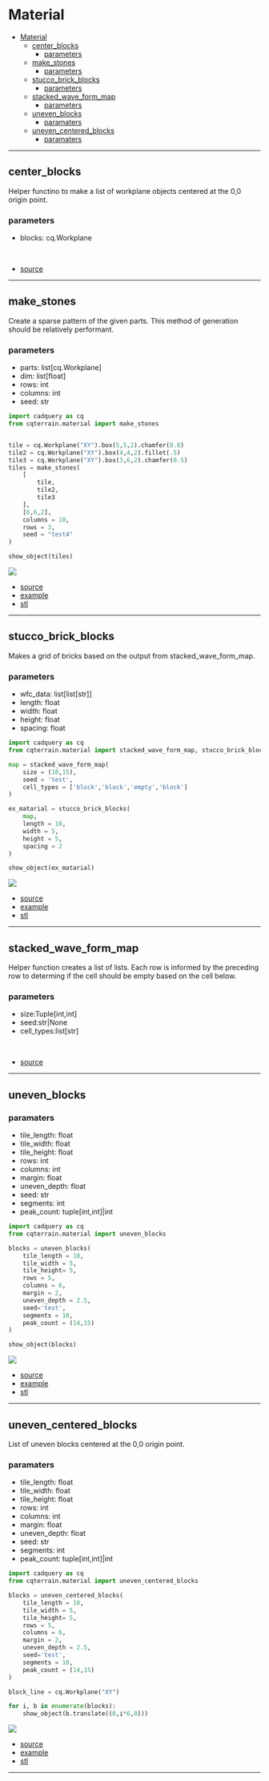 # Material

- [Material](#material)
  - [center\_blocks](#center_blocks)
    - [parameters](#parameters)
  - [make\_stones](#make_stones)
    - [parameters](#parameters-1)
  - [stucco\_brick\_blocks](#stucco_brick_blocks)
    - [parameters](#parameters-2)
  - [stacked\_wave\_form\_map](#stacked_wave_form_map)
    - [parameters](#parameters-3)
  - [uneven\_blocks](#uneven_blocks)
    - [paramaters](#paramaters)
  - [uneven\_centered\_blocks](#uneven_centered_blocks)
    - [paramaters](#paramaters-1)


---

## center_blocks
Helper functino to make a list of workplane objects centered at the 0,0 origin point.

### parameters
* blocks: cq.Workplane

<br />

* [source](../src/cqterrain/material/center_blocks.py)

---

## make_stones

Create a sparse pattern of the given parts. 
This method of generation should be relatively performant.

### parameters
* parts: list[cq.Workplane]
* dim: list[float]
* rows: int
* columns: int
* seed: str

``` python
import cadquery as cq
from cqterrain.material import make_stones


tile = cq.Workplane("XY").box(5,5,2).chamfer(0.8)
tile2 = cq.Workplane("XY").box(4,4,2).fillet(.5)
tile3 = cq.Workplane("XY").box(3,6,2).chamfer(0.5)
tiles = make_stones(
    [
        tile, 
        tile2, 
        tile3
    ], 
    [6,6,2], 
    columns = 10, 
    rows = 3,
    seed = "test4"
)

show_object(tiles)
```

![](image/stone/01.png)

* [source](../src/cqterrain/material/make_stones.py)
* [example](../example/material/stones.py)
* [stl](../stl/material_stones.stl)

---

## stucco_brick_blocks
Makes a grid of bricks based on the output from stacked_wave_form_map.

### parameters
* wfc_data: list[list[str]] 
* length: float
* width: float 
* height: float
* spacing: float

``` python
import cadquery as cq
from cqterrain.material import stacked_wave_form_map, stucco_brick_blocks

map = stacked_wave_form_map(
    size = (10,15),
    seed = 'test',
    cell_types = ['block','block','empty','block']
)

ex_matarial = stucco_brick_blocks(
    map,
    length = 10, 
    width = 5, 
    height = 5,
    spacing = 2
)

show_object(ex_matarial)
```

![](image/material/04.png)

* [source](../src/cqterrain/material/stucco_brick_blocks.py)
* [example](../example/material/stucco_brick_blocks.py)
* [stl](../stl/material_stucco_brick_blocks.stl)

---

## stacked_wave_form_map
Helper function creates a list of lists. Each row is informed by the preceding row to determing if the cell should be empty based on the cell below.

### parameters
* size:Tuple[int,int]
* seed:str|None
* cell_types:list[str]

<br />

* [source](../src/cqterrain/material/stacked_wave_form_map.py)

---

## uneven_blocks

### paramaters
* tile_length: float 
* tile_width: float 
* tile_height: float 
* rows: int 
* columns: int 
* margin: float
* uneven_depth: float
* seed: str
* segments: int
* peak_count: tuple[int,int]|int

``` python
import cadquery as cq
from cqterrain.material import uneven_blocks

blocks = uneven_blocks(
    tile_length = 10, 
    tile_width = 5, 
    tile_height= 5, 
    rows = 5, 
    columns = 6, 
    margin = 2,
    uneven_depth = 2.5,
    seed='test',
    segments = 10,
    peak_count = (14,15)
)

show_object(blocks)
```

![](image/material/02.png)


* [source](../src/cqterrain/material/uneven_blocks.py)
* [example](../example/material/uneven_blocks.py)
* [stl](../stl/material_uneven_blocks.stl)

----

## uneven_centered_blocks

List of uneven blocks centered at the 0,0 origin point.

### paramaters
* tile_length: float 
* tile_width: float 
* tile_height: float 
* rows: int 
* columns: int 
* margin: float
* uneven_depth: float
* seed: str
* segments: int
* peak_count: tuple[int,int]|int

``` python
import cadquery as cq
from cqterrain.material import uneven_centered_blocks

blocks = uneven_centered_blocks(
    tile_length = 10, 
    tile_width = 5, 
    tile_height= 5, 
    rows = 5, 
    columns = 6, 
    margin = 2,
    uneven_depth = 2.5,
    seed='test',
    segments = 10,
    peak_count = (14,15)
)

block_line = cq.Workplane("XY")

for i, b in enumerate(blocks):
    show_object(b.translate((0,i*6,0)))
```

![](image/material/03.png)


* [source](../src/cqterrain/material/uneven_centered_blocks.py)
* [example](../example/material/uneven_centered_blocks.py)
* [stl](../stl/material_centered_uneven_blocks.stl)

---

